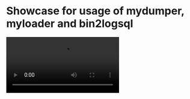 # Showcase for usage of mydumper, myloader and bin2logsql

![demo](https://github.com/Enzzza/binary-log-restore/blob/master/media/demo.mp4)
